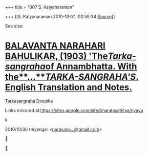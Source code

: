 +++
title = "007 S. Kalyanaraman"

+++
[[S. Kalyanaraman	2010-10-31, 02:59:34 [Source](https://groups.google.com/g/bvparishat/c/Y-ISQToX5vc)]]



See also:

# [BALAVANTA NARAHARI BAHULIKAR, (1903) 'The*Tarka-sangraha*of Annambhatta. With the**...***TARKA-SANGRAHA'S*. English Translation and Notes.](http://www.kcl.ac.uk/content/1/c6/03/97/89/Tarkasamgraha.pdf)

[Tarkasangraha Deepika](http://www.sanskrit.nic.in/DigitalBook/T/Tarkasangrahadeepeika.pdf)

  

Links mirrored at:<https://sites.google.com/site/bharatasahitya/nyaya>

  

  

[](https://sites.google.com/site/bharatasahitya/nyaya)k  
  

2010/10/30 rniyengar \<[narayana...@gmail.com]()\>  





